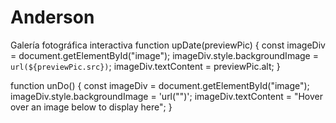 # Anderson
Galería fotográfica interactiva
function upDate(previewPic) {
    const imageDiv = document.getElementById("image");
    imageDiv.style.backgroundImage = `url(${previewPic.src})`;
    imageDiv.textContent = previewPic.alt;
  }
  
  function unDo() {
    const imageDiv = document.getElementById("image");
    imageDiv.style.backgroundImage = 'url("")';
    imageDiv.textContent = "Hover over an image below to display here";
  }

